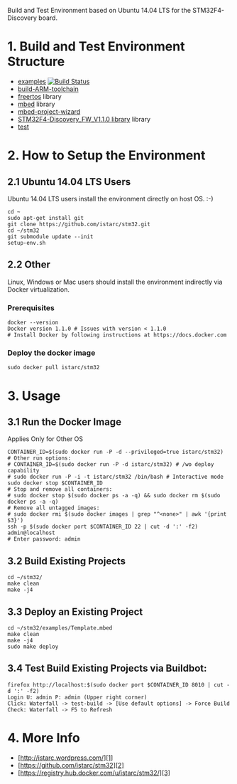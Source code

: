 Build and Test Environment based on Ubuntu 14.04 LTS for the STM32F4-Discovery board.

# 1. Build and Test Environment Structure

- [examples](https://github.com/istarc/stm32/tree/master/examples) [![Build Status](https://travis-ci.org/istarc/stm32.svg?branch=master)](https://travis-ci.org/istarc/stm32)
- [build-ARM-toolchain](http://istarc.wordpress.com/2014/07/21/stm32f4-build-your-toolchain-from-scratch/)
- [freertos](https://github.com/istarc/freertos) library
- [mbed](http://mbed.org/) library
- [mbed-project-wizard](http://istarc.wordpress.com/2014/08/04/stm32f4-behold-the-project-wizard/)
- [STM32F4-Discovery_FW_V1.1.0 library](http://www.st.com/web/catalog/tools/FM116/SC959/SS1532/PF252419) library
- [test]()

# 2. How to Setup the Environment
## 2.1 Ubuntu 14.04 LTS Users

Ubuntu 14.04 LTS users install the environment directly on host OS. :-)

    cd ~
    sudo apt-get install git
    git clone https://github.com/istarc/stm32.git
    cd ~/stm32
    git submodule update --init
    setup-env.sh

## 2.2 Other

Linux, Windows or Mac users should install the environment indirectly via Docker virtualization.

### Prerequisites

    docker --version
    Docker version 1.1.0 # Issues with version < 1.1.0
    # Install Docker by following instructions at https://docs.docker.com

### Deploy the docker image

    sudo docker pull istarc/stm32

# 3. Usage
## 3.1 Run the Docker Image

Applies Only for Other OS

    CONTAINER_ID=$(sudo docker run -P -d --privileged=true istarc/stm32)
    # Other run options:
    # CONTAINER_ID=$(sudo docker run -P -d istarc/stm32) # /wo deploy capability
    # sudo docker run -P -i -t istarc/stm32 /bin/bash # Interactive mode
    sudo docker stop $CONTAINER_ID
    # Stop and remove all containers:
    # sudo docker stop $(sudo docker ps -a -q) && sudo docker rm $(sudo docker ps -a -q)
    # Remove all untagged images:
    # sudo docker rmi $(sudo docker images | grep "^<none>" | awk '{print $3}')
    ssh -p $(sudo docker port $CONTAINER_ID 22 | cut -d ':' -f2) admin@localhost
    # Enter password: admin

## 3.2 Build Existing Projects

    cd ~/stm32/
    make clean
    make -j4

## 3.3 Deploy an Existing Project

    cd ~/stm32/examples/Template.mbed
    make clean
    make -j4
    sudo make deploy

## 3.4 Test Build Existing Projects via Buildbot:

    firefox http://localhost:$(sudo docker port $CONTAINER_ID 8010 | cut -d ':' -f2)
    Login U: admin P: admin (Upper right corner)
    Click: Waterfall -> test-build -> [Use default options] -> Force Build
    Check: Waterfall -> F5 to Refresh

# 4. More Info

 - [http://istarc.wordpress.com/][1]
 - [https://github.com/istarc/stm32][2]
 - [https://registry.hub.docker.com/u/istarc/stm32/][3]

  [1]: http://istarc.wordpress.com/
  [2]: https://github.com/istarc/stm32
  [3]: https://registry.hub.docker.com/u/istarc/stm32/

